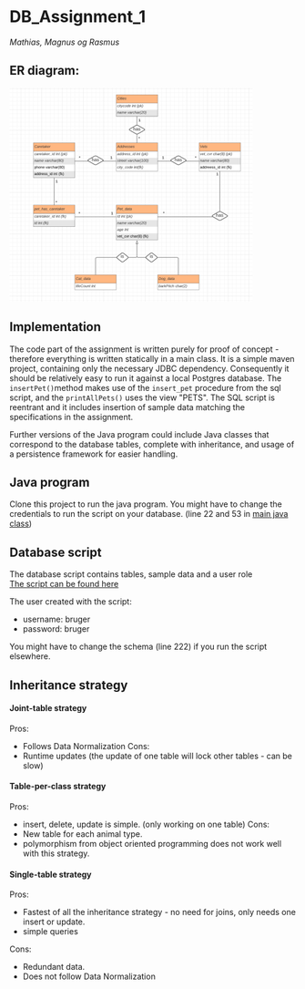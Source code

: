 # DB_Assignment_1
*Mathias, Magnus og Rasmus*


## ER diagram: 
![Diagram picture](https://github.com/RasmusLynge/DB_Assignment_1/blob/main/ER_diagram.png)


## Implementation  
The code part of the assignment is written purely for proof of concept - therefore everything is written statically in a main class.  It is a simple maven project, containing only the necessary JDBC dependency. Consequently it should be relatively easy to run it against a local Postgres database. 
The `insertPet()`method makes use of the `insert_pet` procedure from the sql script, and the `printAllPets()` uses the view "PETS". The SQL script is reentrant and it includes insertion of sample data matching the specifications in the assignment.  

Further versions of the Java program could include Java classes that correspond to the database tables, complete with inheritance, and usage of a persistence framework for easier handling.


## Java program  
Clone this project to run the java program.
You might have to change the credentials to run the script on your database. (line 22 and 53 in [main java class](https://github.com/RasmusLynge/DB_Assignment_1/blob/main/src/main/java/Main.java))


## Database script  
The database script contains tables, sample data and a user role  
[The script can be found here](https://github.com/RasmusLynge/DB_Assignment_1/blob/main/SCRIPT.sql)  

The user created with the script:  
- username: bruger  
- password: bruger  
  
You might have to change the schema (line 222) if you run the script elsewhere.  


## Inheritance strategy  
#### Joint-table strategy 
Pros:  
-  Follows Data Normalization
Cons:
- Runtime updates (the update of one table will lock other tables - can be slow)


#### Table-per-class strategy  
Pros:  
-  insert, delete, update is simple. (only working on one table)
Cons:
- New table for each animal type.
- polymorphism from object oriented programming does not work well with this strategy.


#### Single-table strategy  
Pros:  
- Fastest of all the inheritance strategy - no need for joins, only needs one insert or update.  
- simple queries
  
Cons:  
- Redundant data.  
- Does not follow Data Normalization
